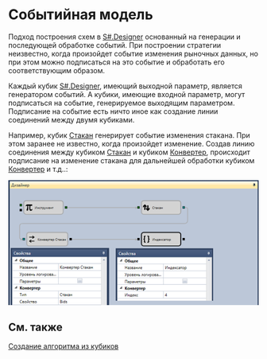 # Событийная модель

Подход построения схем в [S\#.Designer](Designer.md) основанный на генерации и последующей обработке событий. При построении стратегии неизвестно, когда произойдет событие изменения рыночных данных, но при этом можно подписаться на это событие и обработать его соответствующим образом.

Каждый кубик [S\#.Designer](Designer.md), имеющий выходной параметр, является генератором событий. А кубики, имеющие входной параметр, могут подписаться на событие, генерируемое выходящим параметром. Подписание на событие есть ничто иное как создание линии соединений между двумя кубиками.

Например, кубик [Стакан](Designer_Depth.md) генерирует событие изменения стакана. При этом заранее не известно, когда произойдет изменение. Создав линию соединения между кубиком [Стакан](Designer_Depth.md) и кубиком [Конвертер](Designer_Converter.md), происходит подписание на изменение стакана для дальнейшей обработки кубиком [Конвертер](Designer_Converter.md) и т.д..:

![Designer Event model 00](../images/Designer_Event_model_00.png)

## См. также

[Создание алгоритма из кубиков](Designer_Algorithm_creation_of_elements.md)
